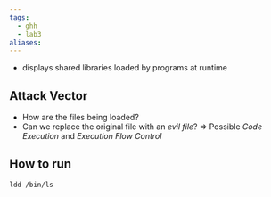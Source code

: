 ```yaml
---
tags:
  - ghh
  - lab3
aliases:
---
```


- displays shared libraries loaded by programs at runtime

## Attack Vector
- How are the files being loaded?
- Can we replace the original file with an *evil file*?
=> Possible *Code Execution* and *Execution Flow Control*

## How to run
```terminal
ldd /bin/ls
```
